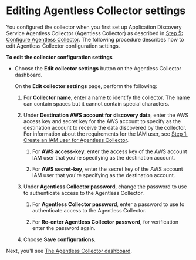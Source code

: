 # Editing Agentless Collector settings<a name="agentless-collector-edit-configure"></a>

You configured the collector when you first set up Application Discovery Service Agentless Collector \(Agentless Collector\) as described in [Step 5: Configure Agentless Collector](agentless-collector-gs-configure.md)\. The following procedure describes how to edit Agentless Collector configuration settings\.

**To edit the collector configuration settings**
+ Choose the **Edit collector settings** button on the Agentless Collector dashboard\.

  On the **Edit collector settings** page, perform the following:

  1. For **Collector name**, enter a name to identify the collector\. The name can contain spaces but it cannot contain special characters\.

  1. Under **Destination AWS account for discovery data**, enter the AWS access key and secret key for the AWS account to specify as the destination account to receive the data discovered by the collector\. For information about the requirements for the IAM user, see [Step 1: Create an IAM user for Agentless Collector](agentless-collector-gs-iam-user.md)\.

     1. For **AWS access\-key**, enter the access key of the AWS account IAM user that you're specifying as the destination account\.

     1. For **AWS secret\-key**, enter the secret key of the AWS account IAM user that you're specifying as the destination account\.

  1. Under **Agentless Collector password**, change the password to use to authenticate access to the Agentless Collector\.

     1. For **Agentless Collector password**, enter a password to use to authenticate access to the Agentless Collector\.

     1. For **Re\-enter Agentless Collector password**, for verification enter the password again\.

  1. Choose **Save configurations**\.

Next, you'll see [The Agentless Collector dashboard](agentless-collector-dashboard.md)\.